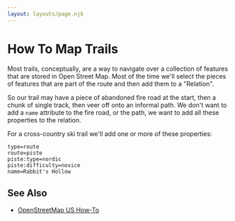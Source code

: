 ```yaml
---
layout: layouts/page.njk
---
```


# How To Map Trails

Most trails, conceptually, are a way to navigate over a collection of features that are stored in
Open Street Map.  Most of the time we'll select the pieces of features that are part of the route
and then add them to a "Relation".

So our trail may have a piece of abandoned fire road at the start, then a chunk of single track, 
then veer off onto an informal path.  We don't want to add a `name` attribute to the fire road,
or the path, we want to add all these properties to the relation.

For a cross-country ski trail we'll add one or more of these properties:

```
type=route
route=piste
piste:type=nordic
piste:difficulty=novice
name=Rabbit's Hollow
```

## See Also

- [OpenStreetMap US How-To](https://openstreetmap.us/our-work/trails/how-to-map/)
